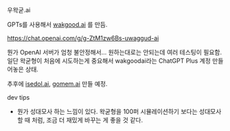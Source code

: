 우왁굳.ai

GPTs를 사용해서 [wakgood.ai](https://wakgood.ai) 를 만듬.

https://chat.openai.com/g/g-ZtM1zw6Bs-uwaggud-ai

뭔가 OpenAI 서버가 엄청 불안정해서... 원하는대로는 안되는데 여러 테스팅이 필요함. 일단 왁굳형이 처음에 시도하는게 중요해서 wakgoodai라는 ChatGPT Plus 계정 만들어놓은 상태.

추후에 [isedol.ai](https://isedol.ai), [gomem.ai](https://gomem.ai) 만들 예정.

dev tips

- 뭔가 성대모사 하는 느낌이 있다. 왁굳형을 100퍼 시뮬레이션하기 보다는 성대모사할 때 처럼, 조금 더 재밌게 바꾸는 게 좋을 것 같다.
